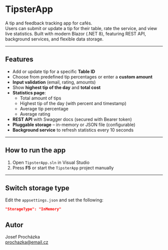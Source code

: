 # TipsterApp

A tip and feedback tracking app for cafés.  
Users can submit or update a tip for their table, rate the service, and view live statistics. Built with modern Blazor (.NET 8), featuring REST API, background services, and flexible data storage.

---

## Features

- Add or update tip for a specific **Table ID**
- Choose from predefined tip percentages or enter a **custom amount**
- **Input validation** (email, rating, amounts)
- Show **highest tip of the day** and **total cost**
- **Statistics page**:
  - Total amount of tips
  - Highest tip of the day (with percent and timestamp)
  - Average tip percentage
  - Average rating
- **REST API** with Swagger docs (secured with Bearer token)
- **Pluggable storage** – in-memory or JSON file (configurable)
- **Background service** to refresh statistics every 10 seconds

---

## How to run the app

1. Open `TipsterApp.sln` in Visual Studio
2. Press **F5** or start the `TipsterApp` project manually

---

## Switch storage type

Edit the `appsettings.json` and set the following:

```json
"StorageType": "InMemory"
```

## Autor

Josef Procházka  
prochazka@email.cz
